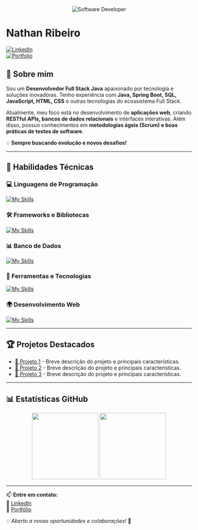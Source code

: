 <div align="center">
  <img src="https://media.istockphoto.com/id/1470350413/vector/software-developer-working-with-computers.jpg?s=612x612&w=0&k=20&c=rMDiFqhfe3PUzikjGeCuSl-x4YlXFCcnM_psO4MlOU0=" alt="Software Developer">
</div>

# Nathan Ribeiro  

[![LinkedIn](https://img.shields.io/badge/LinkedIn-Nathan-blue?logo=linkedin)](https://www.linkedin.com/in/dev-nathan-ribeiro/)  
[![Portfolio](https://img.shields.io/badge/Portfolio-Nathan-blue?logo=google-chrome)](https://www.[seusite.com])  

## 👋 Sobre mim  

Sou um **Desenvolvedor Full Stack Java** apaixonado por tecnologia e soluções inovadoras. Tenho experiência com **Java, Spring Boot, SQL, JavaScript, HTML, CSS** e outras tecnologias do ecossistema Full Stack.  

Atualmente, meu foco está no desenvolvimento de **aplicações web**, criando **RESTful APIs, bancos de dados relacionais** e interfaces interativas. Além disso, possuo conhecimentos em **metodologias ágeis (Scrum) e boas práticas de testes de software**.  

💡 **Sempre buscando evolução e novos desafios!**  

---

## 🚀 Habilidades Técnicas  

### 💻 Linguagens de Programação  
[![My Skills](https://skillicons.dev/icons?i=java,cs,javascript,typescript,python,sql)](https://skillicons.dev)  

### 🛠️ Frameworks e Bibliotecas  
[![My Skills](https://skillicons.dev/icons?i=spring,react,dotnet)](https://skillicons.dev)  

### 📊 Banco de Dados  
[![My Skills](https://skillicons.dev/icons?i=mysql,mongo)](https://skillicons.dev)  

### 🔧 Ferramentas e Tecnologias  
[![My Skills](https://skillicons.dev/icons?i=git,github,visualstudio,vscode,eclipse,docker)](https://skillicons.dev)  

### 🌍 Desenvolvimento Web  
[![My Skills](https://skillicons.dev/icons?i=php,html,css)](https://skillicons.dev)  

---

## 🏆 Projetos Destacados  

- [📌 Projeto 1](https://github.com/[seu-usuario]/projeto1) - Breve descrição do projeto e principais características.  
- [📌 Projeto 2](https://github.com/[seu-usuario]/projeto2) - Breve descrição do projeto e principais características.  
- [📌 Projeto 3](https://github.com/[seu-usuario]/projeto3) - Breve descrição do projeto e principais características.  

---

## 📊 Estatísticas GitHub  

<div align="center">
  <img height="180em" src="https://github-readme-stats.vercel.app/api?username=Shost01&show_icons=true&theme=merko"/>
  <img height="180em" src="https://github-readme-stats.vercel.app/api/top-langs/?username=Shost01&layout=compact&theme=merko"/>
</div>

---

📫 **Entre em contato:**  
📌 [LinkedIn](https://www.linkedin.com/in/dev-nathan-ribeiro/)  
📌 [Portfólio](https://www.[seusite.com])  

💡 *Aberto a novas oportunidades e colaborações!* 🚀  
